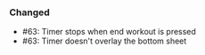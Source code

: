 ### Changed

- #63: Timer stops when end workout is pressed
- #63: Timer doesn't overlay the bottom sheet